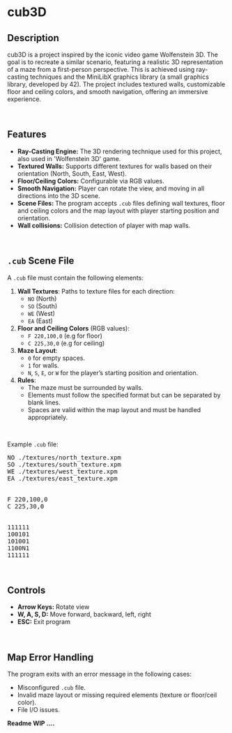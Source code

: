 <h1>cub3D</h1>

<h2>Description</h2>

cub3D is a project inspired by the iconic video game Wolfenstein 3D. The goal is to recreate a similar scenario, featuring a realistic 3D representation of a maze from a first-person perspective. This is achieved using ray-casting techniques and the MiniLibX graphics library (a small graphics library, developed by 42). The project includes textured walls, customizable floor and ceiling colors, and smooth navigation, offering an immersive experience.

<br>
<h2>Features</h2>

<ul>
  <li><strong>Ray-Casting Engine:</strong> The 3D rendering technique used for this project, also used in 'Wolfenstein 3D' game.</li>
  <li><strong>Textured Walls:</strong> Supports different textures for walls based on their orientation (North, South, East, West).</li>
  <li><strong>Floor/Ceiling Colors:</strong> Configurable via RGB values.</li>
  <li><strong>Smooth Navigation:</strong> Player can rotate the view, and moving in all directions into the 3D scene.</li>
  <li><strong>Scene Files: </strong>The program accepts <code>.cub</code> files defining wall textures, floor and ceiling colors and the map layout with player starting position and orientation.</li>
  <li><strong>Wall collisions:</strong> Collision detection of player with map walls.</li>
  
</ul>

<br>
<h2><code>.cub</code> Scene File</h2>

<p>A <code>.cub</code> file must contain the following elements:</p>
<ol>
  <li><strong>Wall Textures</strong>: Paths to texture files for each direction:
    <ul>
      <li><code>NO</code> (North)</li> 
      <li><code>SO</code> (South)</li> 
      <li><code>WE</code> (West)</li> 
      <li><code>EA</code> (East)</li>
    </ul>
  </li>
  <li><strong>Floor and Ceiling Colors</strong> (RGB values):
    <ul>
      <li><code>F 220,100,0</code> (e.g for floor)</li>
      <li><code>C 225,30,0</code> (e.g for ceiling)</li>
    </ul>
  </li>
  <li><strong>Maze Layout</strong>:
    <ul>
      <li><code>0</code> for empty spaces.</li>
      <li><code>1</code> for walls.</li>
      <li><code>N</code>, <code>S</code>, <code>E</code>, or <code>W</code> for the player’s starting position and orientation.</li>
    </ul>
  </li>
  <li><strong>Rules</strong>:
    <ul>
      <li>The maze must be surrounded by walls.</li>
      <li>Elements must follow the specified format but can be separated by blank lines.</li>
      <li>Spaces are valid within the map layout and must be handled appropriately.</li>
    </ul>
  </li>
</ol>
<br>
<p>Example <code>.cub</code> file:</p>
<pre>
NO ./textures/north_texture.xpm
SO ./textures/south_texture.xpm
WE ./textures/west_texture.xpm
EA ./textures/east_texture.xpm
<br>  
F 220,100,0
C 225,30,0
<br>
111111
100101
101001
1100N1
111111
</pre>
<br>
<h2>Controls</h2>

<ul>
  <li><strong>Arrow Keys:</strong> Rotate view</li>
  <li><strong>W, A, S, D:</strong> Move forward, backward, left, right</li>
  <li><strong>ESC:</strong> Exit program</li>
</ul>
<br>
<h2>Map Error Handling</h2>
<p>The program exits with an error message in the following cases:</p>
<ul>
  <li>Misconfigured <code>.cub</code> file.</li>
  <li>Invalid maze layout or missing required elements (texture or floor/ceil color).</li>
  <li>File I/O issues.</li>
</ul>

<strong>Readme WIP ....</strong>
 
